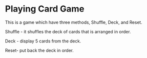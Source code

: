 # Playing Card Game

This is a game which have three methods, Shuffle, Deck, and Reset.

Shuffle - it shuffles the deck of cards that is arranged in order.

Deck -  display 5 cards from the deck.

Reset- put back the deck in order.
